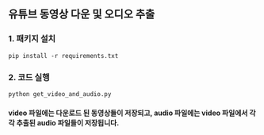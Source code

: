 유튜브 동영상 다운 및 오디오 추출
------
### 1. 패키지 설치
```
pip install -r requirements.txt 
```
### 2. 코드 실행
```
python get_video_and_audio.py
```
#### video 파일에는 다운로드 된 동영상들이 저장되고, audio 파일에는 video 파일에서 각각 추출된 audio 파일들이 저장됩니다. 
